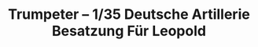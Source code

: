 ---
layout: product
title: "Trumpeter – 1/35 Deutsche Artillerie Besatzung Für Leopold"
price: "1500" 
desc: "N/A"
img_path: "/assets/img/TRU00406.webp"
brand: "N/A"
available: false
special_offer: false
new: false
soon: false
cat: "010000"
subcat: "013400"
subsubcat: "0N/A"
sifra: "TRU00406"
popular: false
spec: false
---